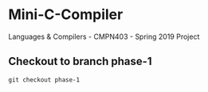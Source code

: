 # Mini-C-Compiler
Languages &amp; Compilers - CMPN403 - Spring 2019 Project

## Checkout to branch phase-1
`git checkout phase-1`